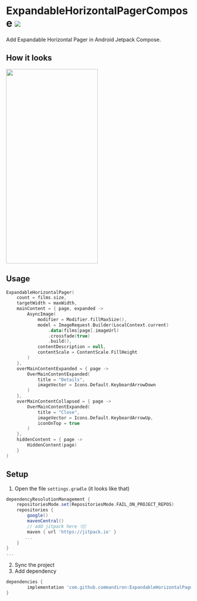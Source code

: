 # ExpandableHorizontalPagerCompose  [![](https://jitpack.io/v/commandiron/ExpandableHorizontalPagerCompose.svg)](https://jitpack.io/#commandiron/ExpandableHorizontalPagerCompose)

Add Expandable Horizontal Pager in Android Jetpack Compose.

## How it looks

<img src="art/expandable_horizontal_pager.gif" width="250" height="530">

## Usage

```kotlin
ExpandableHorizontalPager(
    count = films.size,
    targetWidth = maxWidth,
    mainContent = { page, expanded ->
        AsyncImage(
            modifier = Modifier.fillMaxSize(),
            model = ImageRequest.Builder(LocalContext.current)
                .data(films[page].imageUrl)
                .crossfade(true)
                .build(),
            contentDescription = null,
            contentScale = ContentScale.FillHeight
        )
    },
    overMainContentExpanded = { page ->
        OverMainContentExpanded(
            title = "Details",
            imageVector = Icons.Default.KeyboardArrowDown
        )
    },
    overMainContentCollapsed = { page ->
        OverMainContentExpanded(
            title = "Close",
            imageVector = Icons.Default.KeyboardArrowUp,
            iconOnTop = true
        )
    },
    hiddenContent = { page ->
        HiddenContent(page)
    }
)
```


## Setup
1. Open the file `settings.gradle` (it looks like that)
```groovy
dependencyResolutionManagement {
    repositoriesMode.set(RepositoriesMode.FAIL_ON_PROJECT_REPOS)
    repositories {
        google()
        mavenCentral()
        // add jitpack here 👇🏽
        maven { url 'https://jitpack.io' }
       ...
    }
} 
...
```
2. Sync the project
3. Add dependency
```groovy
dependencies {
        implementation 'com.github.commandiron:ExpandableHorizontalPagerCompose:1.0.2'
}
```
